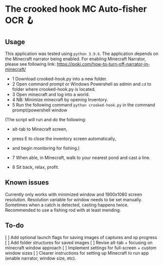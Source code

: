 # The crooked hook MC Auto-fisher OCR 🪝

## Usage

This application was tested using `python 3.9.6`. The application depends on the Minecraft narrator being enabled. For enabling Minecraft Narrator, please see following link: https://ipoki.com/how-to-turn-off-narrator-in-minecraft/

- 1 Download crooked-hook.py into a new folder.
- 2 Open command prompt or Windows Powershell as admin and `cd` to folder where crooked-hook.py is located.
- 3 Open minecraft and log into a world.
- 4 NB: Minimize minecraft by opening Inventory.
- 5 Run the following command `python crooked-hook.py` in the command prompt/powershell window

(The script will run and do the following:

- alt-tab to Minecraft screen,
- press E to close the inventory screen automatically,
- and begin monitoring for fishing.)

- 7 When able, in Minecraft, walk to your nearest pond and cast a line.
- 8 Sit back, relax, profit.

## Known issues

Currently only works with minimized window and 1900x1080 screen resolution. Resolution variable for window needs to be set manually. Sometimes when a catch is detected, casting happens twice. Recommended to use a fishing rod with at least mending.

## To-do

[ ] Add optional launch flags for saving images of captures and xp progress
[ ] Add folder structures for saved images
[ ] Revise alt-tab + focusing on minecraft window approach
[ ] Implement settings for full-screen + custom window sizes
[ ] Clearer instructions for setting up Minecraft to run app (enable narrator, window size, etc). 
